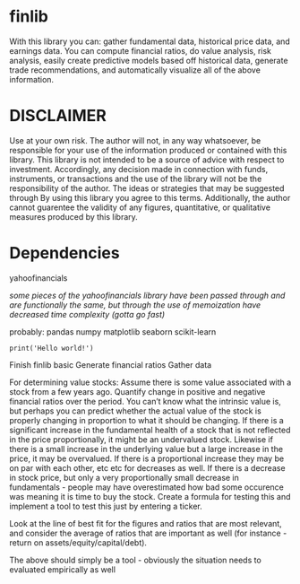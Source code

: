 # finlib
With this library you can: gather fundamental data, historical price data, and earnings data. You can compute financial ratios, do value analysis, risk analysis, easily create predictive models based off historical data, generate trade recommendations, and automatically visualize all of the above information.

# DISCLAIMER
Use at your own risk. The author will not, in any way whatsoever, be responsible for your use of the information produced or contained with this library. This library is not intended to be a source of advice with respect to investment. Accordingly, any decision made in connection with funds, instruments, or transactions and the use of the library will not be the responsibility of the author. The ideas or strategies that may be suggested through By using this library you agree to this terms. Additionally, the author cannot guarentee the validity of any figures, quantitative, or qualitative measures produced by this library.

# Dependencies
yahoofinancials

*some pieces of the yahoofinancials library have been passed through and are functionally the same, but through the use of memoization have decreased time complexity (gotta go fast)*

probably:
pandas
numpy
matplotlib
seaborn
scikit-learn

```
print('Hello world!')
```
Finish finlib basic
Generate financial ratios
Gather data
 
For determining value stocks:
Assume there is some value associated with a stock from a few years ago.
Quantify change in positive and negative financial ratios over the period.
You can’t know what the intrinsic value is, but perhaps you can predict whether the actual value of the stock is properly changing in proportion to what it should be changing. If there is a significant increase in the fundamental health of a stock that is not reflected in the price proportionally, it might be an undervalued stock. Likewise if there is a small increase in the underlying value but a large increase in the price, it may be overvalued. If there is a proportional increase they may be on par with each other, etc etc for decreases as well. If there is a decrease in stock price, but only a very proportionally small decrease in fundamentals - people may have overestimated how bad some occurence was meaning it is time to buy the stock. Create a formula for testing this and implement a tool to test this just by entering a ticker.

Look at the line of best fit for the figures and ratios that are most relevant, and  consider the average of ratios that are important as well (for instance - return on assets/equity/capital/debt).

The above should simply be a tool - obviously the situation needs to evaluated empirically as well
